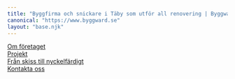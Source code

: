 ```yaml
---
title: "Byggfirma och snickare i Täby som utför all renovering | Byggward AB"
canonical: "https://www.byggward.se"
layout: "base.njk"
---
```


<div class="masonry-wrapper">
<div class="d1 text-block"><a href="/om-foretaget/">Om företaget</a></div>
<div class="d2"><img src="images/boxes/hus1.png" alt="" /></div>
<div class="d3"><img src="images/boxes/badrum.png" alt="" /></div>
<div class="d4">
    <img src="images/boxes/stallning.png" alt="" />
</div>
<div class="d5 text-block"><a href="/projekt/">Projekt</a></div>
<div class="d6"><img src="images/boxes/hus8.png" alt="" /></div>
<div class="d7"><img src="images/boxes/hasse2.png" alt="" /></div>
<div class="d8"><img src="images/boxes/hus2.png" alt="" /></div>
<div class="d9"><img src="images/boxes/hus4.png" alt="" /></div>
<div class="d10"><img src="images/boxes/hus6.png" alt="" /></div>
<div class="d11 text-block"><a href="/fran-skiss-till-nyckelfardigt/">Från skiss till nyckelfärdigt</a></div>
<div class="d12"><img src="images/boxes/hus7.png" alt="" /></div>
<div class="d13"><img src="images/boxes/hus5.png" alt="" /></div>
<div class="d14"><img src="images/boxes/inne.png" alt="" /></div>
<div class="d15 text-block"><a href="/byggfirma-taby/">Kontakta oss</a></div>
</div>
